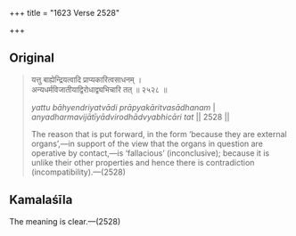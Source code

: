 +++
title = "1623 Verse 2528"

+++
## Original 
>
> यत्तु बाह्येन्द्रियत्वादि प्राप्यकारित्वसाधनम् ।  
> अन्यधर्मविजातीयाद्विरोधाद्व्यभिचारि तत् ॥ २५२८ ॥ 
>
> *yattu bāhyendriyatvādi prāpyakāritvasādhanam* \|  
> *anyadharmavijātīyādvirodhādvyabhicāri tat* \|\| 2528 \|\| 
>
> The reason that is put forward, in the form ‘because they are external organs’,—in support of the view that the organs in question are operative by contact,—is ‘fallacious’ (inconclusive); because it is unlike their other properties and hence there is contradiction (incompatibility).—(2528)



## Kamalaśīla

The meaning is clear.—(2528)



